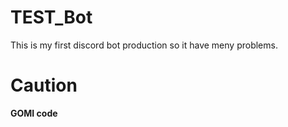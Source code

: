 # TEST_Bot
This is my first discord bot production so it have meny problems.

# Caution
**GOMI code**